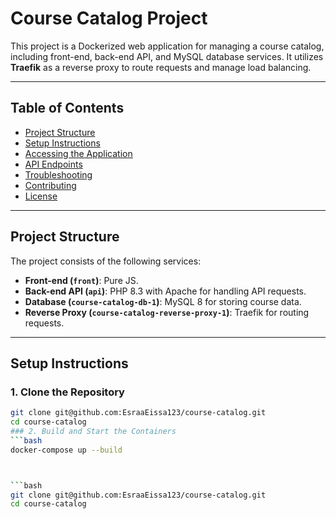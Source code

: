 # Course Catalog Project

This project is a Dockerized web application for managing a course catalog, including front-end, back-end API, and MySQL database services. It utilizes **Traefik** as a reverse proxy to route requests and manage load balancing.

---

## **Table of Contents**

- [Project Structure](#project-structure)
- [Setup Instructions](#setup-instructions)
- [Accessing the Application](#accessing-the-application)
- [API Endpoints](#api-endpoints)
- [Troubleshooting](#troubleshooting)
- [Contributing](#contributing)
- [License](#license)

---

## **Project Structure**

The project consists of the following services:

- **Front-end (`front`)**: Pure JS.
- **Back-end API (`api`)**: PHP 8.3 with Apache for handling API requests.
- **Database (`course-catalog-db-1`)**: MySQL 8 for storing course data.
- **Reverse Proxy (`course-catalog-reverse-proxy-1`)**: Traefik for routing requests.

---

## **Setup Instructions**

### 1. Clone the Repository

```bash
git clone git@github.com:EsraaEissa123/course-catalog.git
cd course-catalog
### 2. Build and Start the Containers
```bash
docker-compose up --build



```bash
git clone git@github.com:EsraaEissa123/course-catalog.git
cd course-catalog
